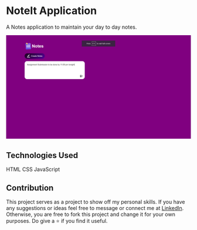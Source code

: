# NoteIt Application

A Notes application to maintain your day to day notes.

![Preview_img](https://github.com/sanyam-saurabh/Frontend-Projects/blob/main/NoteIt/images/preview_img.png)

## Technologies Used
HTML 
CSS
JavaScript

## Contribution

This project serves as a project to show off my personal skills. If you have any suggestions or ideas feel free to message or connect me at [LinkedIn](https://www.linkedin.com/in/sanyam-saurabh/). Otherwise, you are free to fork this project and change it for your own purposes. Do give a ⭐ if you find it useful.
